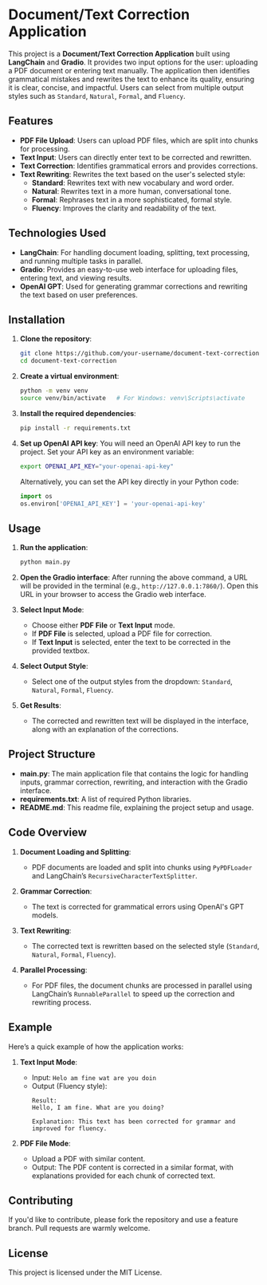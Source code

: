 # Document/Text Correction Application

This project is a **Document/Text Correction Application** built using **LangChain** and **Gradio**. It provides two input options for the user: uploading a PDF document or entering text manually. The application then identifies grammatical mistakes and rewrites the text to enhance its quality, ensuring it is clear, concise, and impactful. Users can select from multiple output styles such as `Standard`, `Natural`, `Formal`, and `Fluency`.

## Features

- **PDF File Upload**: Users can upload PDF files, which are split into chunks for processing.
- **Text Input**: Users can directly enter text to be corrected and rewritten.
- **Text Correction**: Identifies grammatical errors and provides corrections.
- **Text Rewriting**: Rewrites the text based on the user's selected style:
  - **Standard**: Rewrites text with new vocabulary and word order.
  - **Natural**: Rewrites text in a more human, conversational tone.
  - **Formal**: Rephrases text in a more sophisticated, formal style.
  - **Fluency**: Improves the clarity and readability of the text.

## Technologies Used

- **LangChain**: For handling document loading, splitting, text processing, and running multiple tasks in parallel.
- **Gradio**: Provides an easy-to-use web interface for uploading files, entering text, and viewing results.
- **OpenAI GPT**: Used for generating grammar corrections and rewriting the text based on user preferences.

## Installation

1. **Clone the repository**:
   ```bash
   git clone https://github.com/your-username/document-text-correction.git
   cd document-text-correction
   ```

2. **Create a virtual environment**:
   ```bash
   python -m venv venv
   source venv/bin/activate   # For Windows: venv\Scripts\activate
   ```

3. **Install the required dependencies**:
   ```bash
   pip install -r requirements.txt
   ```

4. **Set up OpenAI API key**:
   You will need an OpenAI API key to run the project. Set your API key as an environment variable:
   ```bash
   export OPENAI_API_KEY="your-openai-api-key"
   ```

   Alternatively, you can set the API key directly in your Python code:
   ```python
   import os
   os.environ['OPENAI_API_KEY'] = 'your-openai-api-key'
   ```

## Usage

1. **Run the application**:
   ```bash
   python main.py
   ```

2. **Open the Gradio interface**:
   After running the above command, a URL will be provided in the terminal (e.g., `http://127.0.0.1:7860/`). Open this URL in your browser to access the Gradio web interface.

3. **Select Input Mode**:
   - Choose either **PDF File** or **Text Input** mode.
   - If **PDF File** is selected, upload a PDF file for correction.
   - If **Text Input** is selected, enter the text to be corrected in the provided textbox.

4. **Select Output Style**:
   - Select one of the output styles from the dropdown: `Standard`, `Natural`, `Formal`, `Fluency`.

5. **Get Results**:
   - The corrected and rewritten text will be displayed in the interface, along with an explanation of the corrections.

## Project Structure

- **main.py**: The main application file that contains the logic for handling inputs, grammar correction, rewriting, and interaction with the Gradio interface.
- **requirements.txt**: A list of required Python libraries.
- **README.md**: This readme file, explaining the project setup and usage.

## Code Overview

1. **Document Loading and Splitting**:
   - PDF documents are loaded and split into chunks using `PyPDFLoader` and LangChain’s `RecursiveCharacterTextSplitter`.

2. **Grammar Correction**:
   - The text is corrected for grammatical errors using OpenAI's GPT models.

3. **Text Rewriting**:
   - The corrected text is rewritten based on the selected style (`Standard`, `Natural`, `Formal`, `Fluency`).

4. **Parallel Processing**:
   - For PDF files, the document chunks are processed in parallel using LangChain’s `RunnableParallel` to speed up the correction and rewriting process.

## Example

Here’s a quick example of how the application works:

1. **Text Input Mode**:
   - Input: `Helo am fine wat are you doin`
   - Output (Fluency style):
     ```
     Result:
     Hello, I am fine. What are you doing?

     Explanation: This text has been corrected for grammar and improved for fluency.
     ```

2. **PDF File Mode**:
   - Upload a PDF with similar content.
   - Output: The PDF content is corrected in a similar format, with explanations provided for each chunk of corrected text.

## Contributing

If you'd like to contribute, please fork the repository and use a feature branch. Pull requests are warmly welcome.

## License

This project is licensed under the MIT License.
